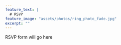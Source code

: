 ```yaml
---
feature_text: |
  # RSVP
feature_image: "assets/photos/ring_photo_fade.jpg"
excerpt: ""
---
```


RSVP form will go here
